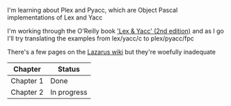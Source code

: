 I'm learning about Plex and Pyacc, which are Object Pascal implementations of Lex and Yacc

I'm working through the O'Reilly book ['Lex & Yacc' (2nd edition)](http://shop.oreilly.com/product/9781565920002.do) and as I go I'll try translating the examples from lex/yacc/c to plex/pyacc/fpc

There's a few pages on the [Lazarus wiki](https://wiki.freepascal.org/Plex_and_Pyacc)
 but they're woefully inadequate

| Chapter | Status |
| --- | --- |
| Chapter 1 | Done |
| Chapter 2 | In progress |
